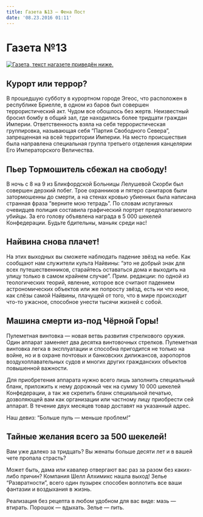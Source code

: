 ```yaml
---
title: Газета №13 — Фена Пост
date: '08.23.2016 01:11'
---
```


# Газета №13

[![&#x413;&#x430;&#x437;&#x435;&#x442;&#x430;, &#x442;&#x435;&#x43A;&#x441;&#x442; &#x43D;&#x430;&#x433;&#x430;&#x437;&#x435;&#x442;&#x435; &#x43F;&#x440;&#x438;&#x432;&#x435;&#x434;&#x451;&#x43D; &#x43D;&#x438;&#x436;&#x435;.](https://github.com/mairc/sardinka.gitbook/tree/fcff165558b85bcf3ef015494c038ef9d56d51f1/images/newspaper-13.png)](https://github.com/mairc/sardinka.gitbook/tree/fcff165558b85bcf3ef015494c038ef9d56d51f1/images/newspaper-13_fullres.png)

## Курорт или террор?

В прошедшую субботу в курортном городе Эгеос, что расположен в республике Бриелле, в одном из баров был совершен террористический акт. Чудом все обошлось без жертв. Неизвестный бросил бомбу в общий зал, где находились более тридцати граждан Империи. Ответственность взяла на себя террористическая группировка, называющая себя “Партия Свободного Севера”, запрещенная на всей территории Империи. На место происшествия была направлена специальная группа третьего отделения канцелярии Его Императорского Величества.

## Пьер Тормошитель сбежал на свободу!

В ночь с 8 на 9 из Бликфордской Больницы Лелушевой Скорби был совершен дерзкий побег. Трое охранников и пятеро санитаров были затормошенны до смерти, а на стенах кровью убиенных была написана странная фраза “верните мою тетрадь”. По словам испуганных очевидцев полиция составила графический портрет предполагаемого убийцы. За его голову объявлена награда в 5 000 шекелей Конфедерации. Будьте бдительны, маньяк среди нас!

## Найвина снова плачет!

На этих выходных вы сможете наблюдать падение звёзд на небе. Как сообщают нам служители культа Найвины: “это не добрый знак для всех путешественников, старайтесь оставаться дома и выходить на улицу только в самом крайнем случае”. Прим. редакции: по одной из теологических теорий, явление, которое все считают падением астрономических объектов или же попросту звёзд, есть ни что иное, как слёзы самой Найвины, плачущей от того, что в мире происходит что-то ужасное, способное унести тысячи жизней с собой.

## Машина смерти из-под Чёрной Горы!

Пулеметная винтовка — новая ветвь развития стрелкового оружия. Один аппарат заменяет два десятка винтовочных стрелков. Пулеметная винтовка легка в эксплуатации и способна пригодится не только на войне, но и в охране почтовых и банковских дилижансов, аэропортов воздухоплавательных судов и многих других гражданских объектов повышенной важности.

Для приобретения аппарата нужно всего лишь заполнить специальный бланк, приложить к нему дорожный чек на сумму 10 000 шекелей Конфедерации, а так же скрепить бланк специальной печатью, дозволяющей вам как организации или частному лицу приобрести сей аппарат. В течение двух месяцев товар доставят на указанный адрес.

Наш девиз: “Больше пуль — меньше проблем!”

## Тайные желания всего за 500 шекелей!

Вам уже далеко за тридцать? Вы женаты больше десяти лет и в вашей чете пропала страсть?

Может быть, дама или кавалер отвергают вас раз за разом без каких-либо причин? Компания Шелл Алхимикс нашла выход! Зелье “Развратности”, всего один пузырек способен воплотить все ваши фантазии и воздыхания в жизнь.

Реализация без рецепта в любом удобном для вас виде: мазь —втирать. Порошок — вдыхать. Зелье — пить.

